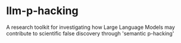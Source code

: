 # llm-p-hacking
A research toolkit for investigating how Large Language Models may contribute to scientific false discovery through 'semantic p-hacking' 
